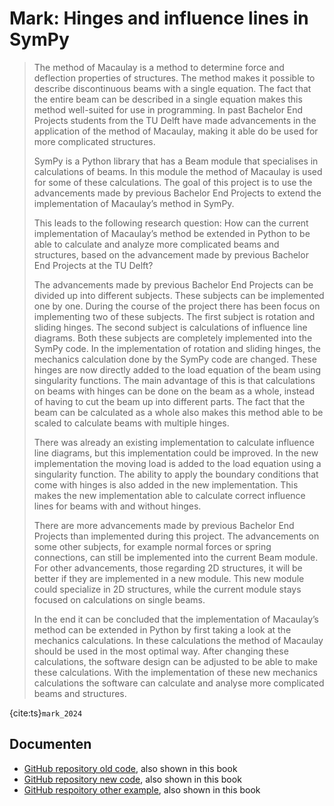 # Mark: Hinges and influence lines in SymPy

> The method of Macaulay is a method to determine force and deflection properties of structures. The method makes it possible to describe discontinuous beams with a single equation. The fact that the entire beam can be described in a single equation makes this method well-suited for use in programming. In past Bachelor End Projects students from the TU Delft have made advancements in the application of the method of Macaulay, making it able do be used for more complicated structures.
> 
> SymPy is a Python library that has a Beam module that specialises in calculations of beams. In this module the method of Macaulay is used for some of these calculations. The goal of this project is to use the advancements made by previous Bachelor End Projects to extend the implementation of Macaulay’s method
in SymPy.
> 
> This leads to the following research question: How can the current implementation of Macaulay’s method be extended in Python to be able to calculate and analyze more complicated beams and structures, based on the advancement made by previous Bachelor End Projects at the TU Delft?
>
> The advancements made by previous Bachelor End Projects can be divided up into different subjects. These subjects can be implemented one by one. During the course of the project there has been focus on implementing two of these subjects. The first subject is rotation and sliding hinges. The second subject is calculations of influence line diagrams. Both these subjects are completely implemented into the SymPy code.
> In the implementation of rotation and sliding hinges, the mechanics calculation done by the SymPy code are changed. These hinges are now directly added to the load equation of the beam using singularity functions. The main advantage of this is that calculations on beams with hinges can be done on the beam as a whole, instead of having to cut the beam up into different parts. The fact that the beam can be calculated as a whole also makes this method able to be scaled to calculate beams with multiple hinges.
>
> There was already an existing implementation to calculate influence line diagrams, but this implementation could be improved. In the new implementation the moving load is added to the load equation using a singularity function. The ability to apply the boundary conditions that come with hinges is also added in the new implementation. This makes the new implementation able to calculate correct influence lines for beams with and without hinges.
>
> There are more advancements made by previous Bachelor End Projects than implemented during this project. The advancements on some other subjects, for example normal forces or spring connections, can still be implemented into the current Beam module. For other advancements, those regarding 2D structures, it will be better if they are implemented in a new module. This new module could specialize in 2D structures, while the current module stays focused on calculations on single beams.
>
> In the end it can be concluded that the implementation of Macaulay’s method can be extended in Python by first taking a look at the mechanics calculations. In these calculations the method of Macaulay should be used in the most optimal way. After changing these calculations, the software design can be adjusted to be able to make these calculations. With the implementation of these new mechanics calculations the software can calculate and analyse more complicated beams and structures.

{cite:ts}`mark_2024`

## Documenten
- [GitHub repository old code](https://github.com/mvg2002/BEP_examples_SymPy_1.12), also shown in this book
- [GitHub repository new code](https://github.com/mvg2002/BEP_examples_SymPy_1.14.dev), also shown in this book
- [GitHub respoitory other example](https://github.com/mvg2002/Beam-examples), also shown in this book